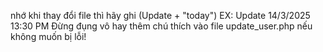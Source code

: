 nhớ khi thay đổi file thì hãy ghi (Update + "today") EX: Update 14/3/2025 13:30 PM  Đừng đụng vô hay thêm chú thích vào file update_user.php nếu không muốn bị lỗi!
